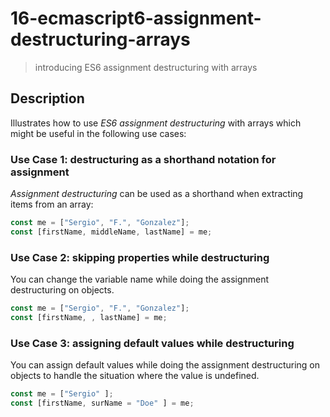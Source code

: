 # 16-ecmascript6-assignment-destructuring-arrays
> introducing ES6 assignment destructuring with arrays

## Description
Illustrates how to use *ES6 assignment destructuring* with arrays which might be useful in the following use cases:

### Use Case 1: destructuring as a shorthand notation for assignment
*Assignment destructuring* can be used as a shorthand when extracting items from an array:
```javascript
const me = ["Sergio", "F.", "Gonzalez"];
const [firstName, middleName, lastName] = me;
```

### Use Case 2: skipping properties while destructuring
You can change the variable name while doing the assignment destructuring on objects.

```javascript
const me = ["Sergio", "F.", "Gonzalez"];
const [firstName, , lastName] = me;
```

### Use Case 3: assigning default values while destructuring
You can assign default values while doing the assignment destructuring on objects to handle the situation where the value is undefined.

```javascript
const me = ["Sergio" ];
const [firstName, surName = "Doe" ] = me;
```
